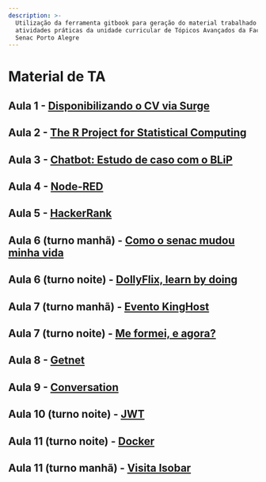 ```yaml
---
description: >-
  Utilização da ferramenta gitbook para geração do material trabalhado nas
  atividades práticas da unidade curricular de Tópicos Avançados da Faculdade
  Senac Porto Alegre
---
```


# Material de TA

## Aula 1 - [Disponibilizando o CV via Surge](aula1.md)

## Aula 2 - [The R Project for Statistical Computing](the-r-project-for-statistical-computing.md)

## Aula 3 - [Chatbot: Estudo de caso com o BLiP](chatbot-estudo-de-caso-com-o-blip.md)

## Aula 4 - [Node-RED](node-red.md)

## Aula 5 - [HackerRank](hackerrank.md)

## Aula 6 \(turno manhã\) - [Como o senac mudou minha vida](como-o-senac-muda-vida.md)

## Aula 6 \(turno noite\) - [DollyFlix, learn by doing](dollyflix-learn-by-doing.md)

## Aula 7 \(turno manhã\) - [Evento KingHost](evento-kinghost.md)

## Aula 7 \(turno noite\) - [Me formei, e agora?](me-formei-e-agora.md)

## Aula 8 - [Getnet](getnet.md)

## Aula 9 - [Conversation](conversation.md)

## Aula 10 \(turno noite\) - [JWT](jwt.md)

## Aula 11 \(turno noite\) - [Docker](docker.md)

## Aula 11 \(turno manhã\) - [Visita Isobar](visita-isobar.md)


